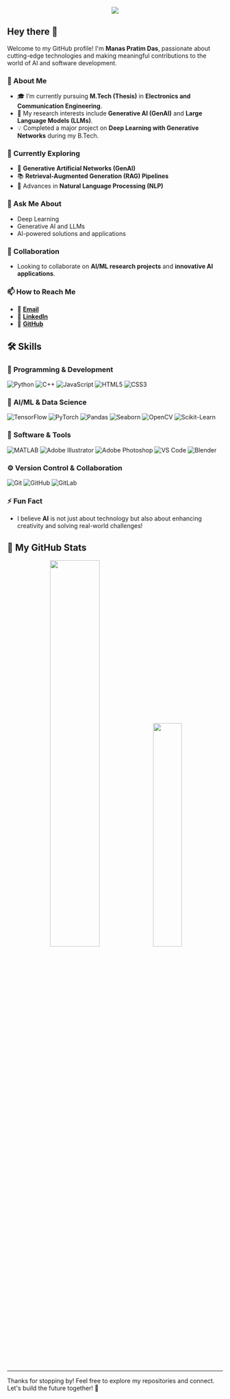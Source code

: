 <p align="center">
  <a href="https://git.io/typing-svg">
    <img src="https://readme-typing-svg.demolab.com?font=Times+New+Roman&weight=400&size=30&duration=3000&pause=1000&color=00BFFF&center=true&vCenter=true&width=500&height=80&multiline=true&lines=Hi!+I'm+Manas...;Welcome+to+my+GitHub+Profile!" />
  </a>
</p>


## Hey there 👋  

Welcome to my GitHub profile! I'm **Manas Pratim Das**, passionate about cutting-edge technologies and making meaningful contributions to the world of AI and software development.

### 🚀 About Me
- 🎓 I’m currently pursuing **M.Tech (Thesis)** in **Electronics and Communication Engineering**.  
- 🔬 My research interests include **Generative AI (GenAI)** and **Large Language Models (LLMs)**.  
- 💡 Completed a major project on **Deep Learning with Generative Networks** during my B.Tech.  

### 🌱 Currently Exploring
- 🤖 **Generative Artificial Networks (GenAI)**  
- 📚 **Retrieval-Augmented Generation (RAG) Pipelines**  
- 🧠 Advances in **Natural Language Processing (NLP)**  

### 💬 Ask Me About
- Deep Learning  
- Generative AI and LLMs  
- AI-powered solutions and applications  

### 👯 Collaboration
- Looking to collaborate on **AI/ML research projects** and **innovative AI applications**.  

### 📫 How to Reach Me
- 📧 [**Email**](mailto:manas.pr94@gmail.com)
- 💼 [**LinkedIn**](https://www.linkedin.com/in/manas-pratim-das-b95200197)
- 🐙 [**GitHub**](https://github.com/manas-pr)

## 🛠️ Skills

### 🚀 **Programming & Development**
![Python](https://img.shields.io/badge/Python-3776AB?style=flat-square&logo=python&logoColor=white)
![C++](https://img.shields.io/badge/C++-00599C?style=flat-square&logo=c%2B%2B&logoColor=white)
![JavaScript](https://img.shields.io/badge/JavaScript-F7DF1E?style=flat-square&logo=javascript&logoColor=black)
![HTML5](https://img.shields.io/badge/HTML5-E34F26?style=flat-square&logo=html5&logoColor=white)
![CSS3](https://img.shields.io/badge/CSS3-1572B6?style=flat-square&logo=css3&logoColor=white)

### 🤖 **AI/ML & Data Science**
![TensorFlow](https://img.shields.io/badge/TensorFlow-FF6F00?style=flat-square&logo=tensorflow&logoColor=white)
![PyTorch](https://img.shields.io/badge/PyTorch-EE4C2C?style=flat-square&logo=pytorch&logoColor=white)
![Pandas](https://img.shields.io/badge/Pandas-150458?style=flat-square&logo=pandas&logoColor=white)
![Seaborn](https://img.shields.io/badge/Seaborn-008080?style=flat-square&logoColor=white)
![OpenCV](https://img.shields.io/badge/OpenCV-5C3EE8?style=flat-square&logo=opencv&logoColor=white)
![Scikit-Learn](https://img.shields.io/badge/Scikit--Learn-F7931E?style=flat-square&logo=scikitlearn&logoColor=white)

### 🎨 **Software & Tools**
![MATLAB](https://img.shields.io/badge/MATLAB-0076A8?style=flat-square&logo=Mathworks&logoColor=white)
![Adobe Illustrator](https://img.shields.io/badge/Adobe%20Illustrator-FF9A00?style=flat-square&logo=adobeillustrator&logoColor=white)
![Adobe Photoshop](https://img.shields.io/badge/Adobe%20Photoshop-31A8FF?style=flat-square&logo=adobephotoshop&logoColor=white)
![VS Code](https://img.shields.io/badge/VS%20Code-007ACC?style=flat-square&logo=visualstudiocode&logoColor=white)
![Blender](https://img.shields.io/badge/Blender-F5792A?style=flat-square&logo=blender&logoColor=white)

### ⚙️ **Version Control & Collaboration**
![Git](https://img.shields.io/badge/Git-F05032?style=flat-square&logo=git&logoColor=white)
![GitHub](https://img.shields.io/badge/GitHub-181717?style=flat-square&logo=github&logoColor=white)
![GitLab](https://img.shields.io/badge/GitLab-FC6D26?style=flat-square&logo=gitlab&logoColor=white)



### ⚡ Fun Fact
- I believe **AI** is not just about technology but also about enhancing creativity and solving real-world challenges!


## 🚀 My GitHub Stats
<p align="center">
  <img width="48%" src="https://github-readme-stats.vercel.app/api?username=manas-pr&show_icons=true&theme=tokyonight" />
  <img width="36.5%" src="https://github-readme-stats.vercel.app/api/top-langs/?username=manas-pr&layout=compact&theme=tokyonight" />
</p>



---

Thanks for stopping by! Feel free to explore my repositories and connect. Let's build the future together! 🌟
